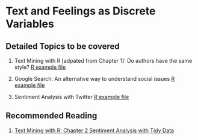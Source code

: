 # Text and Feelings as Discrete Variables

## Detailed Topics to be covered

1. Text Mining with R [adpated from Chapter 1]: Do authors have the same style? [R example file](../lecture/examples/text_analysis_example_author_comparison.R)

2. Google Search: An alternative way to understand social issues [R example file](../lecture/examples/text_analysis_example_google_trends.R)

3. Sentiment Analysis with Twitter [R example file](../lecture/examples/text_analysis_example_sentiment_Twitter.R)


## Recommended Reading

1. [Text Mining with R: Chapter 2 Sentiment Analysis with Tidy Data](https://www.tidytextmining.com/sentiment.html)